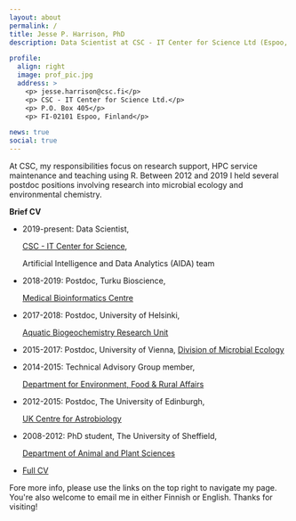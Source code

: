 ```yaml
---
layout: about
permalink: /
title: Jesse P. Harrison, PhD
description: Data Scientist at CSC - IT Center for Science Ltd (Espoo, Finland)

profile:
  align: right
  image: prof_pic.jpg
  address: >
    <p> jesse.harrison@csc.fi</p>
    <p> CSC - IT Center for Science Ltd.</p>
    <p> P.O. Box 405</p>
    <p> FI-02101 Espoo, Finland</p>

news: true
social: true
---
```


At CSC, my responsibilities focus on research support, HPC service
maintenance and teaching using R. Between 2012 and 2019 I held 
several postdoc positions involving research into microbial ecology and
environmental chemistry.

**Brief CV**

- 2019-present: Data Scientist,
  
  [CSC - IT Center for Science](https://www.csc.fi),
  
  Artificial Intelligence and Data Analytics (AIDA) team
- 2018-2019: Postdoc, Turku Bioscience,
  
  [Medical Bioinformatics Centre](https://elolab.utu.fi/)
- 2017-2018: Postdoc, University of Helsinki,
  
  [Aquatic Biogeochemistry Research Unit](https://www.helsinki.fi/en/researchgroups/aquatic-biogeochemistry)
- 2015-2017: Postdoc, University of Vienna, [Division of Microbial Ecology](http://www.microbial-ecology.net/)
- 2014-2015: Technical Advisory Group member, 
  
  [Department for Environment, Food & Rural Affairs](http://www.defra.gov.uk/)
- 2012-2015: Postdoc, The University of Edinburgh, 
  
  [UK Centre for Astrobiology](https://www.astrobiology.ac.uk/)
- 2008-2012: PhD student, The University of Sheffield, 
  
  [Department of Animal and Plant Sciences](https://www.sheffield.ac.uk/aps)
- [Full CV](Harrison_CV.pdf)

Fore more info, please use the links on the top right to navigate my page. You're
also welcome to email me in either Finnish or English. Thanks for visiting!
